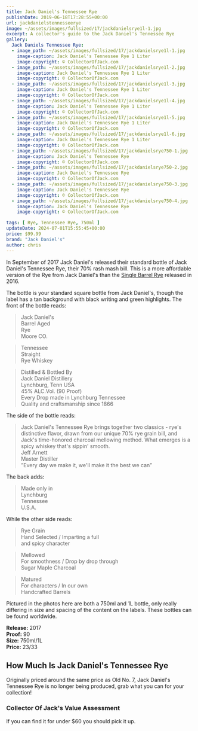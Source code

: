 ```yaml
---
title: Jack Daniel's Tennessee Rye
publishDate: 2019-06-18T17:28:55+00:00
url: jackdanielstennesseerye
image: ~/assets/images/fullsized/17/jackdanielsrye1l-1.jpg
excerpt: A collector's guide to the Jack Daniel's Tennessee Rye
gallery:
  Jack Daniels Tennessee Rye:
  - image_path: ~/assets/images/fullsized/17/jackdanielsrye1l-1.jpg
    image-caption: Jack Daniel's Tennessee Rye 1 Liter
    image-copyright: © CollectorOfJack.com
  - image_path: ~/assets/images/fullsized/17/jackdanielsrye1l-2.jpg
    image-caption: Jack Daniel's Tennessee Rye 1 Liter
    image-copyright: © CollectorOfJack.com
  - image_path: ~/assets/images/fullsized/17/jackdanielsrye1l-3.jpg
    image-caption: Jack Daniel's Tennessee Rye 1 Liter
    image-copyright: © CollectorOfJack.com
  - image_path: ~/assets/images/fullsized/17/jackdanielsrye1l-4.jpg
    image-caption: Jack Daniel's Tennessee Rye 1 Liter
    image-copyright: © CollectorOfJack.com
  - image_path: ~/assets/images/fullsized/17/jackdanielsrye1l-5.jpg
    image-caption: Jack Daniel's Tennessee Rye 1 Liter
    image-copyright: © CollectorOfJack.com
  - image_path: ~/assets/images/fullsized/17/jackdanielsrye1l-6.jpg
    image-caption: Jack Daniel's Tennessee Rye 1 Liter
    image-copyright: © CollectorOfJack.com
  - image_path: ~/assets/images/fullsized/17/jackdanielsrye750-1.jpg
    image-caption: Jack Daniel's Tennessee Rye
    image-copyright: © CollectorOfJack.com
  - image_path: ~/assets/images/fullsized/17/jackdanielsrye750-2.jpg
    image-caption: Jack Daniel's Tennessee Rye
    image-copyright: © CollectorOfJack.com
  - image_path: ~/assets/images/fullsized/17/jackdanielsrye750-3.jpg
    image-caption: Jack Daniel's Tennessee Rye
    image-copyright: © CollectorOfJack.com
  - image_path: ~/assets/images/fullsized/17/jackdanielsrye750-4.jpg
    image-caption: Jack Daniel's Tennessee Rye
    image-copyright: © CollectorOfJack.com

tags: [ Rye, Tennessee Rye, 750ml ]
updateDate: 2024-07-01T15:55:45+00:00
price: $99.99
brand: "Jack Daniel's"
author: chris
---
```

In September of 2017 Jack Daniel's released their standard bottle of Jack Daniel's Tennessee Rye, their 70% rash mash bill. This is a more affordable version of the Rye from Jack Daniel's than the [Single Barrel Rye](/jackdanielssinglebarrelrye) released in 2016.   

  
The bottle is your standard square bottle from Jack Daniel's, though the label has a tan background with black writing and green highlights. The front of the bottle reads:  
> Jack Daniel's     
> Barrel Aged   
> Rye  
> Moore CO.  


> Tennessee   
> Straight   
> Rye Whiskey  

> Distilled &amp; Bottled By  
> Jack Daniel Distillery  
> Lynchburg, Tenn USA  
> 45% ALC.Vol. (90 Proof)  
> Every Drop made in Lynchburg Tennessee  
> Quality and craftsmanship since 1866
  
The side of the bottle reads:  

> Jack Daniel's Tennessee Rye brings together two classics - rye's distinctive flavor, drawn from our unique 70% rye grain bill, and Jack's time-honored charcoal mellowing method. What emerges is a spicy whiskey that's sippin' smooth.   
> Jeff Arnett  
> Master Distiller  
> ”Every day we make it, we'll make it the best we can”  

  
The back adds:  

> Made only in   
> Lynchburg  
> Tennessee  
> U.S.A.  

  
While the other side reads:  
> Rye Grain  
> Hand Selected / Imparting a full  
> and spicy character  

> Mellowed  
> For smoothness / Drop by drop through  
> Sugar Maple Charcoal  
   
> Matured  
> For characters / In our own  
> Handcrafted Barrels  
  
Pictured in the photos here are both a 750ml and 1L bottle, only really differing in size and spacing of the content on the labels. These bottles can be found worldwide.  

**Release:** 2017  
**Proof:** 90  
**Size:** 750ml/1L  
**Price:** $23/$33  

## How Much Is Jack Daniel's Tennessee Rye
Originally priced around the same price as Old No. 7, Jack Daniel's Tennessee Rye is no longer being produced, grab what you can for your collection! 
 
### Collector Of Jack's Value Assessment
If you can find it for under $60 you should pick it up.




